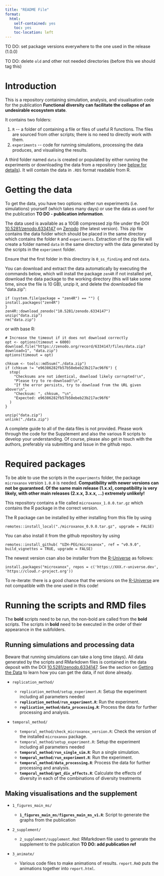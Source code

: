 ```yaml
---
title: "README File"
format:
  html:
    self-contained: yes
    toc: yes
    toc-location: left
---
```


TO DO: set package versions everywhere to the one used in the release (1.0.0)

TO DO: delete `old` and other not needed directories (before this we should tag this)

# Introduction

This is a repository containing simulation, analysis, and visualisation code for the publication **Functional diversity can facilitate the collapse of an undesirable ecosystem state**.

It contains two folders:

1.  `R` -- a folder of containing a file or files of useful R functions. The files are sourced from other scripts; there is no need to directly work with them.
2.  `experiments` -- code for running simulations, processing the data produces, and visualising the results.


A third folder named `data` is created or populated by either running the experiments or downloading the data from a repository (see [below for details](#getting-the-data)). It will contain the data in `.RDS` format readable from R.

# Getting the data

To get the data, you have two options: either run experiments (i.e. simulations) yourself (which takes many days) or use the data as used for the publication **TO DO - publication information**.

The data used is available as a 10GB compressed zip file under the DOI [10.5281/zenodo.6334147](https://doi.org/10.5281/zenodo.6334147) on [Zenodo](https://zenodo.org) (the latest version). This zip file contains the data folder which should be placed in the same directory which contains the folder `R` and `experiments`. Extraction of the zip file will create a folder named `data` in the same directory with the data generated by the scripts in the `experiment` folder.

Ensure that the first folder in this directory is `0_ss_finding` and not `data`.

You can download and extract the data automatically by executing the commands below, which will install the package `zen4R` if not installed yet, download the data package to the working directory (this will take some time, since the file is 10 GB), unzip it, and delete the downloaded file "data.zip":

```{r, eval = FALSE}
if (system.file(package = "zen4R") == "") {
install.packages("zen4R")
}
zen4R::download_zenodo("10.5281/zenodo.6334147")
unzip("data.zip")
rm("data.zip")
```

or with base R:

```{r, eval = FALSE}
# Increase the timeout if it does not download correctly
opt <- options(timeout = 6000)
download.file("https://zenodo.org/record/6334147/files/data.zip?download=1", "data.zip")
options(timeout = opt)

chksum <- tools::md5sum("./data.zip")
if (chksum != "e96386282fb57b58ebeb23b217ac96f6") {
  stop(
    "Checksums are not identical, download likely corrupted!\n",
    "Please try to re-download!\n",
    "If the error persists, try to download from the URL given above!\n",
    "Checksum: ", chksum, "\n",
    "Expected: e96386282fb57b58ebeb23b217ac96f6"
  )
}

unzip("data.zip")
unlink("./data.zip")
```

A complete guide to all of the data files is not provided. Please work through the code for the Supplement and also the various R scripts to develop your understanding. Of course, please also get in touch with the authors, preferably via submitting and Issue in the github repo.


# Required packages

To be able to use the scripts in the `experiments` folder, the package `microxanox` version `1.0.0` is needed. **Compatibility with newer versions can not be guaranteed. Of the same main release (1.x.x), compatibility is very likely, with other main releases (2.x.x, 3.x.x, ...) extremely unlikely!**

This repository contains a file called `microxanox_1.0.0.tar.gz` which contains the R package in the correct version.

The R package can be installed by either installing from this file by using


```{r}
remotes::install_local("./microxanox_0.9.0.tar.gz", upgrade = FALSE)
```

You can also install it from the github repository by using

```{r}
remotes::install_github( "UZH-PEG/microxanox", ref = "v0.9.0", build_vignettes = TRUE, upgrade = FALSE)
```

The newest version csan also be installer from the [R-Universe](https://r-universe.dev) as follows:

    install.packages("microxanox", repos = c('https://XXX.r-universe.dev', 'https://cloud.r-project.org'))

To re-iterate: there is a good chance that the versions on the [R-Universe](https://r-universe.dev) are not compatible with the one used in this code!

# Running the scripts and RMD files

The **bold** scripts need to be run, the non-bold are called from the **bold** scripts. The scripts in **bold** need to be executed in the order of their appearance in the subfolders.

## Running simulations and processing data

Beware that running simulations can take a long time (days). All data generated by the scripts and RMarkdown files is contained in the data deposit with the DOI [10.5281/zenodo.6334147](https://doi.org/10.5281/zenodo.6334147). See the section on [Getting the Data](#getting-the-data) to learn how you can get the data, if not done already.

-   `replication_method/`

    -   `replication_method/setup_experiment.R`: Setup the experiment including all parameters needed
    -   **`replication_method/run_experiment.R`**: Run the experiment.
    -   **`replication_method/data_processing.R`**: Process the data for further processing and analysis.

-   `temporal_method/`

    -   `temporal_method/check_microxanox_version.R`: Check the version of the installed `microxanox` package.
    -   `temporal_method/setup_experiment.R`: Setup the experiment including all parameters needed
    -   **`temporal_method/run_single_sim.R`**: Run a single simulation.
    -   **`temporal_method/run_experiment.R`**: Run the experiment.
    -   **`temporal_method/data_processing.R`**: Process the data for further processing and analysis.
    -   **`temporal_method/get_div_effects.R`**: Calculate the effects of diversity in each of the combinations of diversity treatments

## Making visualisations and the supplement

-   `1_figures_main_ms/`

    -   **`1_figures_main_ms/figures_main_ms_v1.R`**: Script to generate the graphs from the publication

-   `2_supplement/`

    -   `2_supplement/supplement.Rmd`: RMarkdown file used to generate the supplement to the publication **TO DO: add publication ref**
    
-   `3_animate/`

    -   Various code files to make animations of results. `report.RmD` puts the animations together into `report.html`.


